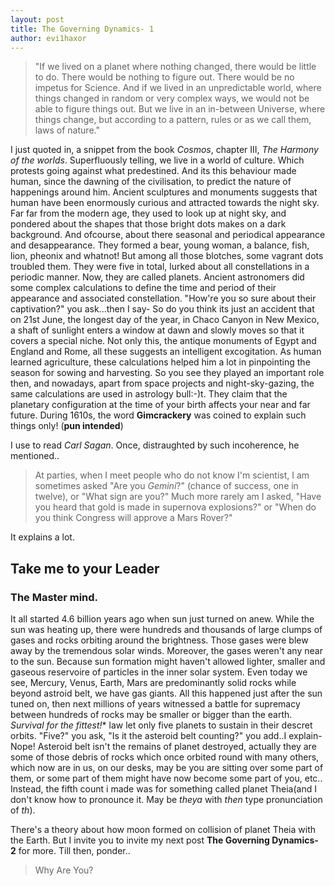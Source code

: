 ```yaml
---
layout: post
title: The Governing Dynamics- 1
author: evi1haxor
---
```


> "If we lived on a planet where nothing changed, there would be little to do. There would be nothing to figure out. There would be no impetus for Science. And if we lived in an unpredictable world, where things changed in random or very complex ways, we would not be able to figure things out. But we live in an in-between Universe, where things change, but according to a pattern, rules or as we call them, laws of nature."

I just quoted in, a snippet from the book *Cosmos*, chapter III, *The Harmony of the worlds*. Superfluously telling, we live in a world of culture. Which protests going against what predestined. And its this behaviour made human, since the dawning of the civilisation, to predict the nature of happenings around him. Ancient sculptures and monuments suggests that human have been enormously curious and attracted towards the night sky. Far far from the modern age, they used to look up at night sky, and pondered about the shapes that those bright dots makes on a dark background. And ofcourse, about there seasonal and periodical appearance and desappearance. They formed a bear, young woman, a balance, fish, lion, pheonix and whatnot! But among all those blotches, some vagrant dots troubled them. They were five in total, lurked about all constellations in a periodic manner. Now, they are called planets. Ancient astronomers did some complex calculations to define the time and period of their appearance and associated constellation. "How're you so sure about their captivation?" you ask...then I say- So do you think its just an accident that on 21st June, the longest day of the year, in Chaco Canyon in New Mexico, a shaft of sunlight enters a window at dawn and slowly moves so that it covers a special niche. Not only this, the antique monuments of Egypt and England and Rome, all these suggests an intelligent excogitation. As human learned agriculture, these calculations helped him a lot in pinpointing the season for sowing and harvesting. So you see they played an important role then, and nowadays, apart from space projects and night-sky-gazing, the same calculations are used in astrology bull:-)t. They claim that the planetary configuration at the time of your birth affects your near and far future. During 1610s, the word **Gimcrackery** was coined to explain such things only! (__pun intended__)

I use to read *Carl Sagan*. Once, distraughted by such incoherence, he mentioned..
> At parties, when I meet people who do not know I'm scientist, I am sometimes asked "Are you *Gemini*?" (chance of success, one in twelve), or "What sign are you?" Much more rarely am I asked, "Have you heard that gold is made in supernova explosions?" or "When do you think Congress will approve a Mars Rover?"

It explains a lot. 

## Take me to your Leader
### The Master mind.
It all started 4.6 billion years ago when sun just turned on anew. While the sun was heating up, there were hundreds and thousands of large clumps of gases and rocks orbiting around the brightness. Those gases were blew away by the tremendous solar winds. Moreover, the gases weren't any near to the sun. Because sun formation might haven't allowed lighter, smaller and gaseous reservoire of particles in the inner solar system. Even today we see, Mercury, Venus, Earth, Mars are predominantly solid rocks while beyond astroid belt, we have gas giants. All this happened just after the sun tuned on, then next millions of years witnessed a battle for supremacy between hundreds of rocks may be smaller or bigger than the earth. *Survival for the fittest!** law let only five planets to sustain in their descret orbits. "Five?" you ask, "Is it the asteroid belt counting?" you add..I explain- Nope! Asteroid belt isn't the remains of planet destroyed, actually they are some of those debris of rocks which once orbited round with many others, which now are in us, on our desks, may be you are sitting over some part of them, or some part of them might have now become some part of you, etc.. Instead, the fifth count i made was for something called planet Theia(and I don't know how to pronounce it. May be *theya* with *then* type pronunciation of *th*). 

There's a theory about how moon formed on collision of planet Theia with the Earth. But I invite you to invite my next post **The Governing Dynamics- 2** for more. Till then, ponder..
> Why Are You?
